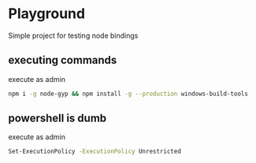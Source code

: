# Playground
Simple project for testing node bindings 

## executing commands
execute as admin
```bash
npm i -g node-gyp && npm install -g --production windows-build-tools
```

## powershell is dumb
execute as admin
```bash
Set-ExecutionPolicy -ExecutionPolicy Unrestricted
```
